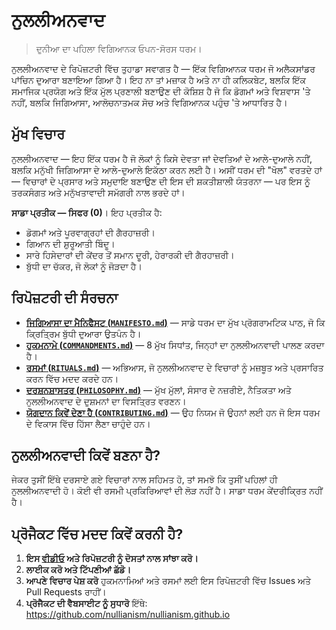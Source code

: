 
# ਨੁਲਲੀਅਨਵਾਦ 

> ਦੁਨੀਆ ਦਾ ਪਹਿਲਾ ਵਿਗਿਆਨਕ ਓਪਨ-ਸੋਰਸ ਧਰਮ।

ਨੁਲਲੀਅਨਵਾਦ ਦੇ ਰਿਪੋਜ਼ਟਰੀ ਵਿੱਚ ਤੁਹਾਡਾ ਸਵਾਗਤ ਹੈ — ਇੱਕ ਵਿਗਿਆਨਕ ਧਰਮ ਜੋ ਅਲੈਕਸਾਂਡਰ ਪਾਂਚਿਨ ਦੁਆਰਾ ਬਣਾਇਆ ਗਿਆ ਹੈ। ਇਹ ਨਾ ਤਾਂ ਮਜ਼ਾਕ ਹੈ ਅਤੇ ਨਾ ਹੀ ਕਲਿਕਬੇਟ, ਬਲਕਿ ਇੱਕ ਸਮਾਜਿਕ ਪ੍ਰਯੋਗ ਅਤੇ ਇੱਕ ਮੁੱਲ ਪ੍ਰਣਾਲੀ ਬਣਾਉਣ ਦੀ ਕੋਸ਼ਿਸ਼ ਹੈ ਜੋ ਕਿ ਡੋਗਮਾਂ ਅਤੇ ਵਿਸ਼ਵਾਸ 'ਤੇ ਨਹੀਂ, ਬਲਕਿ ਜਿਗਿਆਸਾ, ਆਲੋਚਨਾਤਮਕ ਸੋਚ ਅਤੇ ਵਿਗਿਆਨਕ ਪਹੁੰਚ 'ਤੇ ਆਧਾਰਿਤ ਹੈ।

## ਮੁੱਖ ਵਿਚਾਰ

ਨੁਲਲੀਅਨਵਾਦ — ਇਹ ਇੱਕ ਧਰਮ ਹੈ ਜੋ ਲੋਕਾਂ ਨੂੰ ਕਿਸੇ ਦੇਵਤਾ ਜਾਂ ਦੇਵਤਿਆਂ ਦੇ ਆਲੇ-ਦੁਆਲੇ ਨਹੀਂ, ਬਲਕਿ ਮਨੁੱਖੀ ਜਿਗਿਆਸਾ ਦੇ ਆਲੇ-ਦੁਆਲੇ ਇਕੱਠਾ ਕਰਨ ਲਈ ਹੈ। ਅਸੀਂ ਧਰਮ ਦੀ "ਖੋਲ" ਵਰਤਦੇ ਹਾਂ — ਵਿਚਾਰਾਂ ਦੇ ਪ੍ਰਸਾਰ ਅਤੇ ਸਮੁਦਾਇ ਬਣਾਉਣ ਦੀ ਇਸ ਦੀ ਸ਼ਕਤੀਸ਼ਾਲੀ ਯੰਤਰਨਾ — ਪਰ ਇਸ ਨੂੰ ਤਰਕਸੰਗਤ ਅਤੇ ਮਨੁੱਖਤਾਵਾਦੀ ਸਮੱਗਰੀ ਨਾਲ ਭਰਦੇ ਹਾਂ।

**ਸਾਡਾ ਪ੍ਰਤੀਕ — ਸਿਫਰ (0)**। ਇਹ ਪ੍ਰਤੀਕ ਹੈ:

- ਡੋਗਮਾਂ ਅਤੇ ਪੂਰਵਾਗ੍ਰਹਾਂ ਦੀ ਗੈਰਹਾਜ਼ਰੀ।
- ਗਿਆਨ ਦੀ ਸ਼ੁਰੂਆਤੀ ਬਿੰਦੂ।
- ਸਾਰੇ ਹਿਸੇਦਾਰਾਂ ਦੀ ਕੇਂਦਰ ਤੋਂ ਸਮਾਨ ਦੂਰੀ, ਹੇਰਾਰਕੀ ਦੀ ਗੈਰਹਾਜ਼ਰੀ।
- ਬੁੱਧੀ ਦਾ ਚੱਕਰ, ਜੋ ਲੋਕਾਂ ਨੂੰ ਜੋੜਦਾ ਹੈ।

## ਰਿਪੋਜ਼ਟਰੀ ਦੀ ਸੰਰਚਨਾ

- [**ਜਿਗਿਆਸਾ ਦਾ ਮੈਨਿਫੈਸਟ (`MANIFESTO.md`)**](./MANIFESTO.md) — ਸਾਡੇ ਧਰਮ ਦਾ ਮੁੱਖ ਪ੍ਰੋਗਰਾਮਟਿਕ ਪਾਠ, ਜੋ ਕਿ ਕ੍ਰਿਤ੍ਰਿਮ ਬੁੱਧੀ ਦੁਆਰਾ ਉਤਪੰਨ ਹੈ।
- [**ਹੁਕਮਨਾਮੇ (`COMMANDMENTS.md`)**](./COMMANDMENTS.md) — 8 ਮੁੱਖ ਸਿਧਾਂਤ, ਜਿਨ੍ਹਾਂ ਦਾ ਨੁਲਲੀਅਨਵਾਦੀ ਪਾਲਣ ਕਰਦਾ ਹੈ।
- [**ਰਸਮਾਂ (`RITUALS.md`)**](./RITUALS.md) — ਅਭਿਆਸ, ਜੋ ਨੁਲਲੀਅਨਵਾਦ ਦੇ ਵਿਚਾਰਾਂ ਨੂੰ ਮਜ਼ਬੂਤ ਅਤੇ ਪ੍ਰਸਾਰਿਤ ਕਰਨ ਵਿੱਚ ਮਦਦ ਕਰਦੇ ਹਨ।
- [**ਦਰਸ਼ਨਸ਼ਾਸਤਰ (`PHILOSOPHY.md`)**](./PHILOSOPHY.md) — ਮੁੱਖ ਮੁੱਲਾਂ, ਸੰਸਾਰ ਦੇ ਨਜ਼ਰੀਏ, ਨੈਤਿਕਤਾ ਅਤੇ ਨੁਲਲੀਅਨਵਾਦ ਦੇ ਦੁਸ਼ਮਨਾਂ ਦਾ ਵਿਸਤ੍ਰਿਤ ਵਰਣਨ।
- [**ਯੋਗਦਾਨ ਕਿਵੇਂ ਦੇਣਾ ਹੈ (`CONTRIBUTING.md`)**](./CONTRIBUTING.md) — ਉਹ ਨਿਯਮ ਜੋ ਉਹਨਾਂ ਲਈ ਹਨ ਜੋ ਇਸ ਧਰਮ ਦੇ ਵਿਕਾਸ ਵਿੱਚ ਹਿੱਸਾ ਲੈਣਾ ਚਾਹੁੰਦੇ ਹਨ।

## ਨੁਲਲੀਅਨਵਾਦੀ ਕਿਵੇਂ ਬਣਨਾ ਹੈ?

ਜੇਕਰ ਤੁਸੀਂ ਇੱਥੇ ਦਰਸਾਏ ਗਏ ਵਿਚਾਰਾਂ ਨਾਲ ਸਹਿਮਤ ਹੋ, ਤਾਂ ਸਮਝੋ ਕਿ ਤੁਸੀਂ ਪਹਿਲਾਂ ਹੀ ਨੁਲਲੀਅਨਵਾਦੀ ਹੋ। ਕੋਈ ਵੀ ਰਸਮੀ ਪ੍ਰਕਿਰਿਆਵਾਂ ਦੀ ਲੋੜ ਨਹੀਂ ਹੈ। ਸਾਡਾ ਧਰਮ ਕੇਂਦਰੀਕ੍ਰਿਤ ਨਹੀਂ ਹੈ।

## ਪ੍ਰੋਜੈਕਟ ਵਿੱਚ ਮਦਦ ਕਿਵੇਂ ਕਰਨੀ ਹੈ?

1. **ਇਸ [ਵੀਡੀਓ](https://www.youtube.com/watch?v=mCErecXWGCc) ਅਤੇ ਰਿਪੋਜ਼ਟਰੀ ਨੂੰ ਦੋਸਤਾਂ ਨਾਲ ਸਾਂਝਾ ਕਰੋ।**
2. **ਲਾਈਕ ਕਰੋ ਅਤੇ ਟਿੱਪਣੀਆਂ ਛੱਡੋ।**
3. **ਆਪਣੇ ਵਿਚਾਰ ਪੇਸ਼ ਕਰੋ** ਹੁਕਮਨਾਮਿਆਂ ਅਤੇ ਰਸਮਾਂ ਲਈ ਇਸ ਰਿਪੋਜ਼ਟਰੀ ਵਿੱਚ Issues ਅਤੇ Pull Requests ਰਾਹੀਂ।
4. **ਪ੍ਰੋਜੈਕਟ ਦੀ ਵੈਬਸਾਈਟ ਨੂੰ ਸੁਧਾਰੋ** ਇੱਥੇ: https://github.com/nullianism/nullianism.github.io
